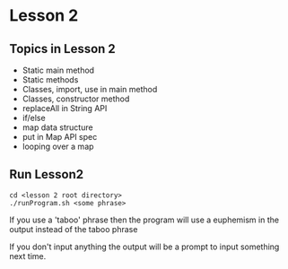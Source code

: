 # Lesson 2

## Topics in Lesson 2

- Static main method
- Static methods
- Classes, import, use in main method
- Classes, constructor method
- replaceAll in String API
- if/else
- map data structure
- put in Map API spec
- looping over a map

## Run Lesson2

``` 
cd <lesson 2 root directory>
./runProgram.sh <some phrase>
```

If you use a 'taboo' phrase then the program will use
a euphemism in the output instead of the taboo phrase

If you don't input anything the output will be a prompt to input something next time.


